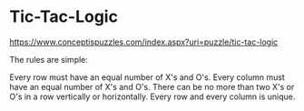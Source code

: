 # Tic-Tac-Logic
https://www.conceptispuzzles.com/index.aspx?uri=puzzle/tic-tac-logic

The rules are simple:

Every row must have an equal number of X's and O's. Every column must have an equal number of X's and O's. There can be no more than two X's or O's in a row vertically or horizontally. Every row and every column is unique.
